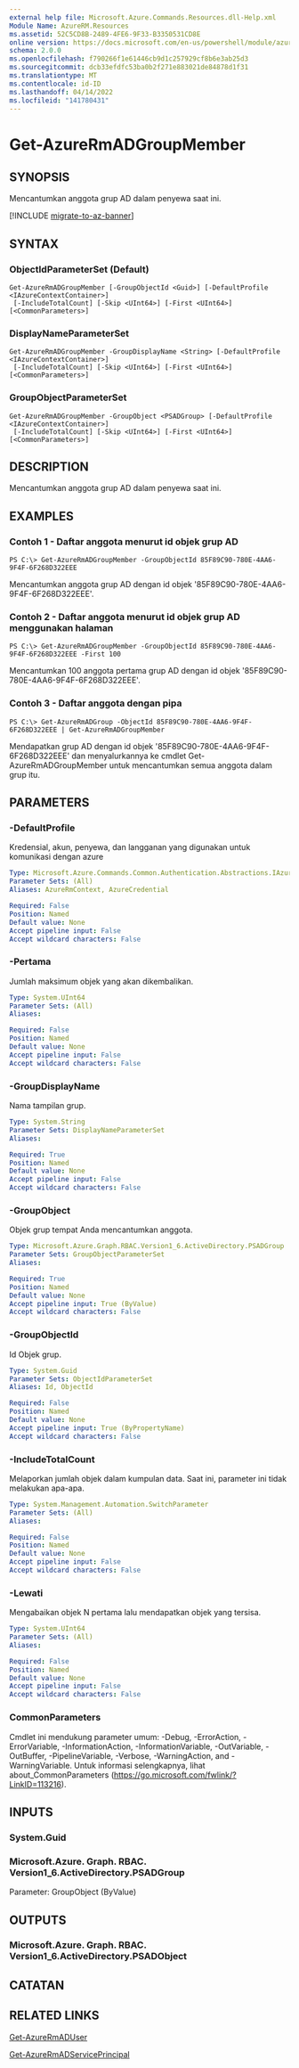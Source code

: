 ```yaml
---
external help file: Microsoft.Azure.Commands.Resources.dll-Help.xml
Module Name: AzureRM.Resources
ms.assetid: 52C5CD8B-2489-4FE6-9F33-B3350531CD8E
online version: https://docs.microsoft.com/en-us/powershell/module/azurerm.resources/get-azurermadgroupmember
schema: 2.0.0
ms.openlocfilehash: f790266f1e61446cb9d1c257929cf8b6e3ab25d3
ms.sourcegitcommit: dcb33efdfc53ba0b2f271e883021de84878d1f31
ms.translationtype: MT
ms.contentlocale: id-ID
ms.lasthandoff: 04/14/2022
ms.locfileid: "141780431"
---
```

# Get-AzureRmADGroupMember

## SYNOPSIS
Mencantumkan anggota grup AD dalam penyewa saat ini.

[!INCLUDE [migrate-to-az-banner](../../includes/migrate-to-az-banner.md)]

## SYNTAX

### ObjectIdParameterSet (Default)
```
Get-AzureRmADGroupMember [-GroupObjectId <Guid>] [-DefaultProfile <IAzureContextContainer>]
 [-IncludeTotalCount] [-Skip <UInt64>] [-First <UInt64>] [<CommonParameters>]
```

### DisplayNameParameterSet
```
Get-AzureRmADGroupMember -GroupDisplayName <String> [-DefaultProfile <IAzureContextContainer>]
 [-IncludeTotalCount] [-Skip <UInt64>] [-First <UInt64>] [<CommonParameters>]
```

### GroupObjectParameterSet
```
Get-AzureRmADGroupMember -GroupObject <PSADGroup> [-DefaultProfile <IAzureContextContainer>]
 [-IncludeTotalCount] [-Skip <UInt64>] [-First <UInt64>] [<CommonParameters>]
```

## DESCRIPTION
Mencantumkan anggota grup AD dalam penyewa saat ini.

## EXAMPLES

### Contoh 1 - Daftar anggota menurut id objek grup AD

```
PS C:\> Get-AzureRmADGroupMember -GroupObjectId 85F89C90-780E-4AA6-9F4F-6F268D322EEE
```

Mencantumkan anggota grup AD dengan id objek '85F89C90-780E-4AA6-9F4F-6F268D322EEE'.

### Contoh 2 - Daftar anggota menurut id objek grup AD menggunakan halaman

```
PS C:\> Get-AzureRmADGroupMember -GroupObjectId 85F89C90-780E-4AA6-9F4F-6F268D322EEE -First 100
```

Mencantumkan 100 anggota pertama grup AD dengan id objek '85F89C90-780E-4AA6-9F4F-6F268D322EEE'.

### Contoh 3 - Daftar anggota dengan pipa

```
PS C:\> Get-AzureRmADGroup -ObjectId 85F89C90-780E-4AA6-9F4F-6F268D322EEE | Get-AzureRmADGroupMember
```

Mendapatkan grup AD dengan id objek '85F89C90-780E-4AA6-9F4F-6F268D322EEE' dan menyalurkannya ke cmdlet Get-AzureRmADGroupMember untuk mencantumkan semua anggota dalam grup itu. 

## PARAMETERS

### -DefaultProfile
Kredensial, akun, penyewa, dan langganan yang digunakan untuk komunikasi dengan azure

```yaml
Type: Microsoft.Azure.Commands.Common.Authentication.Abstractions.IAzureContextContainer
Parameter Sets: (All)
Aliases: AzureRmContext, AzureCredential

Required: False
Position: Named
Default value: None
Accept pipeline input: False
Accept wildcard characters: False
```

### -Pertama
Jumlah maksimum objek yang akan dikembalikan.

```yaml
Type: System.UInt64
Parameter Sets: (All)
Aliases:

Required: False
Position: Named
Default value: None
Accept pipeline input: False
Accept wildcard characters: False
```

### -GroupDisplayName
Nama tampilan grup.

```yaml
Type: System.String
Parameter Sets: DisplayNameParameterSet
Aliases:

Required: True
Position: Named
Default value: None
Accept pipeline input: False
Accept wildcard characters: False
```

### -GroupObject
Objek grup tempat Anda mencantumkan anggota.

```yaml
Type: Microsoft.Azure.Graph.RBAC.Version1_6.ActiveDirectory.PSADGroup
Parameter Sets: GroupObjectParameterSet
Aliases:

Required: True
Position: Named
Default value: None
Accept pipeline input: True (ByValue)
Accept wildcard characters: False
```

### -GroupObjectId
Id Objek grup.

```yaml
Type: System.Guid
Parameter Sets: ObjectIdParameterSet
Aliases: Id, ObjectId

Required: False
Position: Named
Default value: None
Accept pipeline input: True (ByPropertyName)
Accept wildcard characters: False
```

### -IncludeTotalCount
Melaporkan jumlah objek dalam kumpulan data. Saat ini, parameter ini tidak melakukan apa-apa.

```yaml
Type: System.Management.Automation.SwitchParameter
Parameter Sets: (All)
Aliases:

Required: False
Position: Named
Default value: None
Accept pipeline input: False
Accept wildcard characters: False
```

### -Lewati
Mengabaikan objek N pertama lalu mendapatkan objek yang tersisa.

```yaml
Type: System.UInt64
Parameter Sets: (All)
Aliases:

Required: False
Position: Named
Default value: None
Accept pipeline input: False
Accept wildcard characters: False
```

### CommonParameters
Cmdlet ini mendukung parameter umum: -Debug, -ErrorAction, -ErrorVariable, -InformationAction, -InformationVariable, -OutVariable, -OutBuffer, -PipelineVariable, -Verbose, -WarningAction, and -WarningVariable. Untuk informasi selengkapnya, lihat about_CommonParameters (https://go.microsoft.com/fwlink/?LinkID=113216).

## INPUTS

### System.Guid

### Microsoft.Azure. Graph. RBAC. Version1_6.ActiveDirectory.PSADGroup
Parameter: GroupObject (ByValue)

## OUTPUTS

### Microsoft.Azure. Graph. RBAC. Version1_6.ActiveDirectory.PSADObject

## CATATAN

## RELATED LINKS

[Get-AzureRmADUser](./Get-AzureRmADUser.md)

[Get-AzureRmADServicePrincipal](./Get-AzureRmADServicePrincipal.md)

